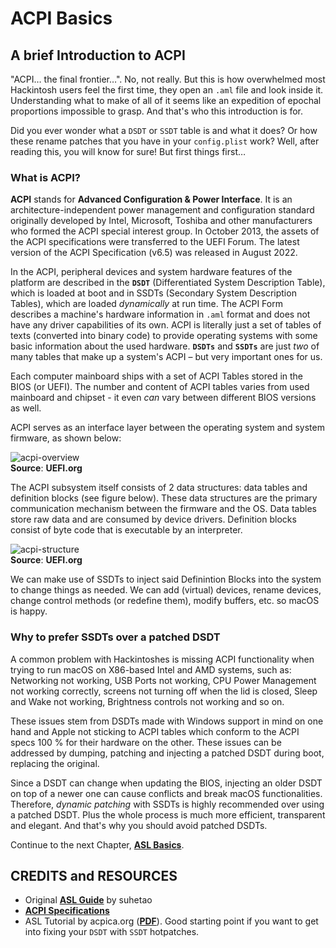 # ACPI Basics
## A brief Introduction to ACPI
"ACPI… the final frontier…". No, not really. But this is how overwhelmed most Hackintosh users feel the first time, they open an `.aml` file and look inside it. Understanding what to make of all of it seems like an expedition of epochal proportions impossible to grasp. And that's who this introduction is for.

Did you ever wonder what a `DSDT` or `SSDT` table is and what it does? Or how these rename patches that you have in your `config.plist` work? Well, after reading this, you will know for sure! But first things first…

### What is ACPI?
**ACPI** stands for **Advanced Configuration & Power Interface**. It is an architecture-independent power management and configuration standard originally developed by Intel, Microsoft, Toshiba and other manufacturers who formed the ACPI special interest group. In October 2013, the assets of the ACPI specifications were transferred to the UEFI Forum. The latest version of the ACPI Specification (v6.5) was released in August 2022.

In the ACPI, peripheral devices and system hardware features of the platform are described in the **`DSDT`** (Differentiated System Description Table), which is loaded at boot and in SSDTs (Secondary System Description Tables), which are loaded *dynamically* at run time. The ACPI Form describes a machine's hardware information in `.aml` format and does not have any driver capabilities of its own. ACPI is literally just a set of tables of texts (converted into binary code) to provide operating systems with some basic information about the used hardware. **`DSDTs`** and **`SSDTs`** are just *two* of many tables that make up a system's ACPI – but very important ones for us.

Each computer mainboard ships with a set of ACPI Tables stored in the BIOS (or UEFI). The number and content of ACPI tables varies from used mainboard and chipset - it even *can* vary between different BIOS versions as well.

ACPI serves as an interface layer between the operating system and system firmware, as shown below:

![acpi-overview](https://user-images.githubusercontent.com/76865553/187380087-3446fc20-75c2-4490-95f9-bfc8043ffb09.png)</br>
**Source**: **UEFI.org**

The ACPI subsystem itself consists of 2 data structures: data tables and definition blocks (see figure below). These data structures are the primary communication mechanism between the firmware and the OS. Data tables store raw data and are consumed by device drivers. Definition blocks consist of byte code that is executable by an interpreter.

![acpi-structure](https://user-images.githubusercontent.com/76865553/187380905-e325398d-e65a-4db3-85c2-0d2cdb0b2934.png)</br>
**Source**: **UEFI.org**

We can make use of SSDTs to inject said Definintion Blocks into the system to change things as needed. We can add (virtual) devices, rename devices, change control methods (or redefine them), modify buffers, etc. so macOS is happy.

### Why to prefer SSDTs over a patched DSDT
A common problem with Hackintoshes is missing ACPI functionality when trying to run macOS on X86-based Intel and AMD systems, such as: Networking not working, USB Ports not working, CPU Power Management not working correctly, screens not turning off when the lid is closed, Sleep and Wake not working, Brightness controls not working and so on.

These issues stem from DSDTs made with Windows support in mind on one hand and Apple not sticking to ACPI tables which conform to the ACPI specs 100 % for their hardware on the other. These issues can be addressed by dumping, patching and injecting a patched DSDT during boot, replacing the original.

Since a DSDT can change when updating the BIOS, injecting an older DSDT on top of a newer one can cause conflicts and break macOS functionalities. Therefore, *dynamic patching* with SSDTs is highly recommended over using a patched DSDT. Plus the whole process is much more efficient, transparent and elegant. And that's why you should avoid patched DSDTs.

Continue to the next Chapter, [**ASL Basics**](https://github.com/5T33Z0/OC-Little-Translated/blob/main/00_ACPI/ACPI_Basics/ASL_Basics.md).

## CREDITS and RESOURCES
- Original [**ASL Guide**](https://bbs.pcbeta.com/forum.php?mod=viewthread&tid=944566&archive=2&extra=page%3D1&page=1) by suhetao
- [**ACPI Specifications**](https://uefi.org/specifications)
- ASL Tutorial by acpica.org ([**PDF**](https://acpica.org/sites/acpica/files/asl_tutorial_v20190625.pdf)). Good starting point if you want to get into fixing your `DSDT` with `SSDT` hotpatches.
